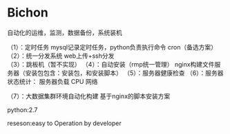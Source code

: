 # Bichon
自动化的运维，监测，数据备份，系统装机


（1）：定时任务
            mysql记录定时任务，python负责执行命令
            cron（备选方案）    
（2）：统一分发系统
            web上传+ssh分发    
（3）：跳板机（暂不实现）
（4）：自动安装（rmp统一管理）
            nginx构建文件服务器（安装包包含：安装包，和安装脚本）
（5）：服务器健康检查
（6）：服务器状态统计：
                服务器负载
                      CPU
                      网络  
                      
（7）：大数据集群环境自动化构建
            基于nginx的脚本安装方案 
            
            




python:2.7

reseson:easy to Operation by developer
